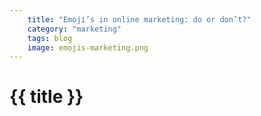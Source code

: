 ```yaml
---
    title: "Emoji’s in online marketing: do or don’t?"
    category: "marketing"
    tags: blog
    image: emojis-marketing.png
---
```

<h1>
    {{ title }}
</h1>